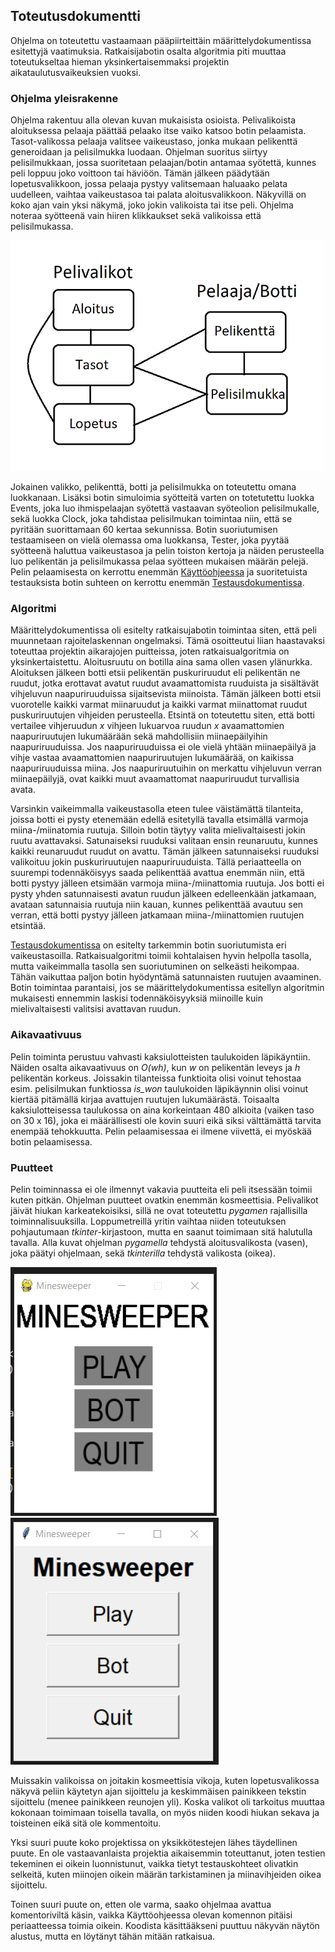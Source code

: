 ## Toteutusdokumentti

Ohjelma on toteutettu vastaamaan pääpiirteittäin määrittelydokumentissa esitettyjä vaatimuksia. Ratkaisijabotin osalta algoritmia piti muuttaa toteutukseltaa hieman yksinkertaisemmaksi projektin aikataulutusvaikeuksien vuoksi. 

### Ohjelma yleisrakenne
Ohjelma rakentuu alla olevan kuvan mukaisista osioista. Pelivalikoista aloituksessa pelaaja päättää pelaako itse vaiko katsoo botin pelaamista. Tasot-valikossa pelaaja valitsee vaikeustaso, jonka mukaan pelikenttä generoidaan ja pelisilmukka luodaan. Ohjelman suoritus siirtyy pelisilmukkaan, jossa suoritetaan pelaajan/botin antamaa syötettä, kunnes peli loppuu joko voittoon tai häviöön. Tämän jälkeen päädytään lopetusvalikkoon, jossa pelaaja pystyy valitsemaan haluaako pelata uudelleen, vaihtaa vaikeustasoa tai palata aloitusvalikkoon. Näkyvillä on koko ajan vain yksi näkymä, joko jokin valikoista tai itse peli. Ohjelma noteraa syötteenä vain hiiren klikkaukset sekä valikoissa että pelisilmukassa.  

![alt text](https://github.com/Na-na13/Minesweeper/blob/master/kuvat/rakennekaavio.png)

Jokainen valikko, pelikenttä, botti ja pelisilmukka on toteutettu omana luokkanaan. Lisäksi botin simuloimia syötteitä varten on totetutettu luokka Events, joka luo ihmispelaajan syötettä vastaavan syöteolion pelisilmukalle, sekä luokka Clock, joka tahdistaa pelisilmukan toimintaa niin, että se pyritään suorittamaan 60 kertaa sekunnissa. Botin suoriutumisen testaamiseen on vielä olemassa oma luokkansa, Tester, joka pyytää syötteenä haluttua vaikeustasoa ja pelin toiston kertoja ja näiden perusteella luo pelikentän ja pelisilmukassa pelaa syötteen mukaisen määrän pelejä. Pelin pelaamisesta on kerrottu enemmän [Käyttöohjeessa](https://github.com/Na-na13/Minesweeper/blob/master/dokumentaatiot/kayttoohje.md) ja suoritetuista testauksista botin suhteen on kerrottu enemmän [Testausdokumentissa](https://github.com/Na-na13/Minesweeper/blob/master/dokumentaatiot/testausdokumentti.md).

### Algoritmi
Määrittelydokumentissa oli esitelty ratkaisujabotin toimintaa siten, että peli muunnetaan rajoitelaskennan ongelmaksi. Tämä osoitteutui liian haastavaksi toteuttaa projektin aikarajojen puitteissa, joten ratkaisualgoritmia on yksinkertaistettu. Aloitusruutu on botilla aina sama ollen vasen ylänurkka. Aloituksen jälkeen botti etsii pelikentän puskuriruudut eli pelikentän ne ruudut, jotka erottavat avatut ruudut avaamattomista ruuduista ja sisältävät vihjeluvun naapuriruuduissa sijaitsevista miinoista. Tämän jälkeen botti etsii vuorotelle kaikki varmat miinaruudut ja kaikki varmat miinattomat ruudut puskuriruutujen vihjeiden perusteella. Etsintä on toteutettu siten, että botti vertailee vihjeruudun *x* vihjeen lukuarvoa ruudun *x* avaamattomien naapuriruutujen lukumäärään sekä mahdollisiin miinaepäilyihin naapuriruuduissa. Jos naapuriruuduissa ei ole vielä yhtään miinaepäilyä ja vihje vastaa avaamattomien naapuriruutujen lukumäärää, on kaikissa naapuriruuduissa miina. Jos naapuriruutuihin on merkattu vihjeluvun verran miinaepäilyjä, ovat kaikki muut avaamattomat naapuriruudut turvallisia avata.

Varsinkin vaikeimmalla vaikeustasolla eteen tulee väistämättä tilanteita, joissa botti ei pysty etenemään edellä esitetyllä tavalla etsimällä varmoja miina-/miinatomia ruutuja. Silloin botin täytyy valita mielivaltaisesti jokin ruutu avattavaksi. Satunaiseksi ruuduksi valitaan ensin reunaruutu, kunnes kaikki reunaruudut ruudut on avattu. Tämän jälkeen satunnaiseksi ruuduksi valikoituu jokin puskuriruutujen naapuriruuduista. Tällä periaatteella on suurempi todennäköisyys saada pelikenttää avattua enemmän niin, että botti pystyy jälleen etsimään varmoja miina-/miinattomia ruutuja. Jos botti ei pysty yhden satunnaisesti avatun ruudun jälkeen edelleenkään jatkamaan, avataan satunnaisia ruutuja niin kauan, kunnes pelikenttää avautuu sen verran, että botti pystyy jälleen jatkamaan miina-/miinattomien ruutujen etsintää.

[Testausdokumentissa](https://github.com/Na-na13/Minesweeper/blob/master/dokumentaatiot/testausdokumentti.md) on esitelty tarkemmin botin suoriutumista eri vaikeustasoilla. Ratkaisualgoritmi toimii kohtalaisen hyvin helpolla tasolla, mutta vaikeimmalla tasolla sen suoriutuminen on selkeästi heikompaa. Tähän vaikuttaa paljon botin hyödyntämä satunnaisten ruutujen avaaminen. Botin toimintaa parantaisi, jos se määrittelydokumentissa esitellyn algoritmin mukaisesti ennemmin laskisi todennäköisyyksiä miinoille kuin mielivaltaisesti valitsisi avattavan ruudun.

### Aikavaativuus
Pelin toiminta perustuu vahvasti kaksiulotteisten taulukoiden läpikäyntiin. Näiden osalta aikavaativuus on *O(wh)*, kun *w* on pelikentän leveys ja *h* pelikentän korkeus. Joissakin tilanteissa funktioita olisi voinut tehostaa esim. pelisilmukan funktiossa *is_won* taulukoiden läpikäynnin olisi voinut kiertää pitämällä kirjaa avattujen ruutujen lukumäärästä. Toisaalta kaksiulotteisessa taulukossa on aina korkeintaan 480 alkioita (vaiken taso on 30 x 16), joka ei määrällisesti ole kovin suuri eikä siksi välttämättä tarvita enempää tehokkuutta. Pelin pelaamisessaa ei ilmene viivettä, ei myöskää botin pelaamisessa.

### Puutteet
Pelin toiminnassa ei ole ilmennyt vakavia puutteita eli peli itsessään toimii kuten pitkän. Ohjelman puutteet ovatkin enemmän kosmeettisia. Pelivalikot jäivät hiukan karkeatekoisiksi, sillä ne ovat toteutettu *pygamen* rajallisilla toiminnalisuuksilla. Loppumetreillä yritin vaihtaa niiden toteutuksen pohjautumaan *tkinter*-kirjastoon, mutta en saanut toimimaan sitä halutulla tavalla. Alla kuvat ohjelman *pygamella* tehdystä aloitusvalikosta (vasen), joka päätyi ohjelmaan, sekä *tkinterilla* tehdystä valikosta (oikea).

![alt text](https://github.com/Na-na13/Minesweeper/blob/master/kuvat/pygame_aloitus.png)       ![alt text](https://github.com/Na-na13/Minesweeper/blob/master/kuvat/tkinter_aloitus.png) 

Muissakin valikoissa on joitakin kosmeettisia vikoja, kuten lopetusvalikossa näkyvä peliin käytetyn ajan sijoittelu ja keskimmäisen painikkeen tekstin sijoittelu (menee painikkeen reunojen yli). Koska valikot oli tarkoitus muuttaa kokonaan toimimaan toisella tavalla, on myös niiden koodi hiukan sekava ja toisteinen eikä sitä ole kommentoitu.

Yksi suuri puute koko projektissa on yksikkötestejen lähes täydellinen puute. En ole vastaavanlaista projektia aikaisemmin toteuttanut, joten testien tekeminen ei oikein luonnistunut, vaikka tietyt testauskohteet olivatkin selkeitä, kuten miinojen oikein määrän tarkistaminen ja miinavihjeiden oikea sijoittelu. 

Toinen suuri puute on, etten ole varma, saako ohjelmaa avattua komentoriviltä käsin, vaikka Käyttöohjeessa olevan komennon pitäisi periaatteessa toimia oikein. Koodista käsittääkseni puuttuu näkyvän näytön alustus, mutta en löytänyt tähän mitään ratkaisua.
